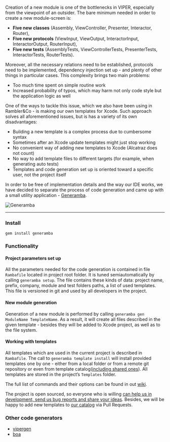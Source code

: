 Creation of a new module is one of the bottlenecks in VIPER, especially from the viewpoint of an outsider. The bare minimum needed in order to create a new module-screen is:

- **Five new classes** (Assembly, ViewController, Presenter, Interactor, Router),
- **Five new protocols** (ViewInput, ViewOutput, InteractorInput, InteractorOutput, RouterInput),
- **Five new tests** (AssemblyTests, ViewControllerTests, PresenterTests, InteractorTests, RouterTests).

Moreover, all the necessary relations need to be established, protocols need to be implemented, dependency injection set up - and plenty of other things in particular cases. This complexity brings two main problems:

- Too much time spent on simple routine work
- Increased probability of typos, which may harm not only code style but the application logic as well

One of the ways to tackle this issue, which we also have been using in Rambler&Co - is making our own templates for Xcode. Such approach solves all aforementioned issues, but is has a variety of its own disadvantages:

* Building a new template is a complex process due to cumbersome syntax
* Sometimes after an Xcode update templates might just stop working
* No convenient way of adding new templates to Xcode (Alcatraz does not count)
* No way to add template files to different targets (for example, when generating auto tests)
* Templates and code generation set up is oriented toward a specific user, not the project itself

In order to be free of implementation details and the way our IDE works, we have decided to separate the process of code generation and came up with a small utility application - [Generamba](https://github.com/rambler-ios/Generamba).

![Generamba](http://s24.postimg.org/gej9cg1cl/generamba.jpg)

---

### Install

```
gem install generamba
```

### Functionality

#### Project parameters set up

All the parameters needed for the code generation is contained in file `Rambafile` located in project root folder. It is tuned semiautomatically by calling `generamba setup`. The file contains these kinds of data: project name, prefix, company, module and test folders paths, a list of used templates. This file is versioned in git and used by all developers in the project.

#### New module generation

Generation of a new module is performed by calling `generamba gen ModuleName TemplateName`. As a result, it will create all files described in the given template - besides they will be added to Xcode project, as well as to the file system. 

#### Working with templates

All templates which are used in the current project is described in `Rambafile`. The call to `generamba template install` will install provided templates one by one - either from a local folder or from a remote git repository or even from template catalog([including shared ones](https://github.com/rambler-ios/generamba-catalog)). All templates are stored in the project’s `Templates` folder.

The full list of commands and their options can be found in out [wiki](https://github.com/rambler-ios/Generamba/wiki/Available-Commands).

The project is open sourced, so everyone who is willing [can help us in development, send us bug reports and share your ideas](https://github.com/rambler-ios/Generamba/issues). Besides, we will be happy to add new templates to [our catalog](https://github.com/rambler-ios/generamba-catalog) via Pull Requests.

### Other code generators
- [vipergen](https://github.com/teambox/viper-module-generator)
- [boa](https://github.com/team-supercharge/boa)

